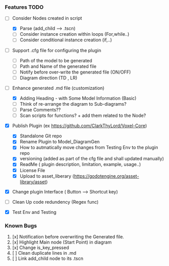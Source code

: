 


### Features TODO
- [ ] Consider Nodes created in script 
	- [x] Parse (add_child --> .tscn)
	- [ ] Consider instance creation within loops (For,while..)
	- [ ] Consider conditional instance creation (if,..)
		
- [ ] Support .cfg file for configuring the plugin
	- [ ] Path of the model to be generated
	- [ ] Path and Name of the generated file
	- [ ] Notify before over-write the generated file (ON/OFF)
	- [ ] Diagram direction (TD , LR)
		
- [ ] Enhance generated .md file (customization)
	- [x] Adding Heading - with Some Model Information (Basic)
	- [ ] Think of re-arrange the diagram to Sub-diagrams?
	- [ ] Parse Comments??
	- [ ] Scan scripts for functions? + add them related to the Node?
		
- [x] Publish Plugin (ex https://github.com/ClarkThyLord/Voxel-Core)
	- [x] Standalone Git repo
	- [x] Rename Plugin to Model_DiagramGen
	- [x] How to autmatically move changes from Testing Env to the plugin repo
	- [x] versioning (added as part of the cfg file and shall updated manually)
	- [x] ReadMe ( plugin description, limitation, example, usage..)
	- [x] License File
	- [x] Upload to asset_liberary (https://godotengine.org/asset-library/asset)
		
- [x] Change plugin Interface ( Button --> Shortcut key)

- [ ] Clean Up code redundency (Regex func)

- [x] Test Env and Testing

### Known Bugs
  1. [x] Notification before overwriting the Generated file.
  2. [x] Highlight Main node (Start Point) in diagram
  3. [x] Change is_key_pressed
  4. [ ] Clean duplicate lines in .md
  5. [ ] Link add_child node to its .tscn